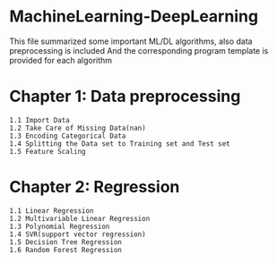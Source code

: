 # MachineLearning-DeepLearning

This file summarized some important ML/DL algorithms, also data preprocessing is included
And the corresponding program template is provided for each algorithm

# Chapter 1: Data preprocessing

   	1.1 Import Data
   	1.2 Take Care of Missing Data(nan)
   	1.3 Encoding Categorical Data
   	1.4 Splitting the Data set to Training set and Test set  
   	1.5 Feature Scaling
	
# Chapter 2: Regression

   	1.1 Linear Regression
   	1.2 Multivariable Linear Regression
   	1.3 Polynomial Regression
   	1.4 SVR(support vector regression)
   	1.5 Decision Tree Regression 
   	1.6 Random Forest Regression
